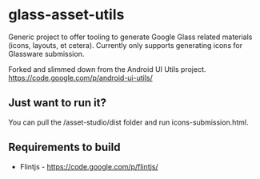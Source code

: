 # glass-asset-utils

Generic project to offer tooling to generate Google Glass related materials (icons, layouts, et cetera).  Currently only supports generating icons for Glassware submission.

Forked and slimmed down from the Android UI Utils project. https://code.google.com/p/android-ui-utils/

## Just want to run it?

You can pull the /asset-studio/dist folder and run icons-submission.html.

## Requirements to build

* Flintjs - https://code.google.com/p/flintjs/
